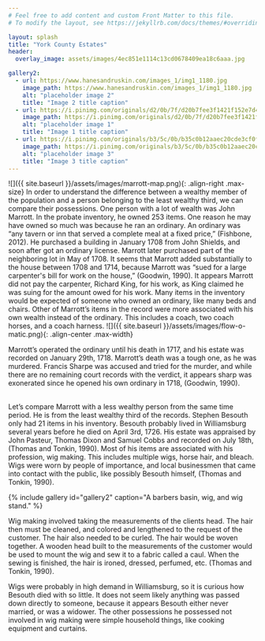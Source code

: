 ```yaml
---
# Feel free to add content and custom Front Matter to this file.
# To modify the layout, see https://jekyllrb.com/docs/themes/#overriding-theme-defaults

layout: splash
title: "York County Estates"
header:
  overlay_image: assets/images/4ec851e1114c13cd0678409ea18c6aaa.jpg

gallery2:
  - url: https://www.hanesandruskin.com/images_1/img1_1180.jpg
    image_path: https://www.hanesandruskin.com/images_1/img1_1180.jpg
    alt: "placeholder image 2"
    title: "Image 2 title caption"
  - url: https://i.pinimg.com/originals/d2/0b/7f/d20b7fee3f1421f152e7d48e2b2e5991.jpg
    image_path: https://i.pinimg.com/originals/d2/0b/7f/d20b7fee3f1421f152e7d48e2b2e5991.jpg
    alt: "placeholder image 1"
    title: "Image 1 title caption"
  - url: https://i.pinimg.com/originals/b3/5c/0b/b35c0b12aaec20cde3cf0f539a3ce492.jpg
    image_path: https://i.pinimg.com/originals/b3/5c/0b/b35c0b12aaec20cde3cf0f539a3ce492.jpg
    alt: "placeholder image 3"
    title: "Image 3 title caption"
---
```


![]({{ site.baseurl }}/assets/images/marrott-map.png){: .align-right .max-size}
In order to understand the difference between a wealthy member of the population and a person belonging to the least wealthy third, we can compare their possessions. One person with a lot of wealth was John Marrott. In the probate inventory, he owned 253 items. One reason he may have owned so much was because he ran an ordinary. An ordinary was “any tavern or inn that served a complete meal at a fixed price,” (Fishbone, 2012).  He purchased a building in January 1708 from John Shields, and soon after got an ordinary license. Marrott later purchased part of the neighboring lot in May of 1708. It seems that Marrott added substantially to the house between 1708 and 1714, because Marrott was “sued for a large carpenter's bill for work on the house,” (Goodwin, 1990). It appears Marrott did not pay the carpenter, Richard King, for his work, as King claimed he was suing for the amount owed for his work. Many items in the inventory would be expected of someone who owned an ordinary, like many beds and chairs. Other of Marrott’s items in the record were more associated with his own wealth instead of the ordinary. This includes a coach, two coach horses, and a coach harness.
![]({{ site.baseurl }}/assets/images/flow-o-matic.png){: .align-center .max-width}

Marrott’s operated the ordinary until his death in 1717, and his estate was recorded on January 29th, 1718. Marrott’s death was a tough one, as he was murdered. Francis Sharpe was accused and tried for the murder, and while there are no remaining court records with the verdict, it appears sharp was exonerated since he opened his own ordinary in 1718, (Goodwin, 1990).   
<br />

Let’s compare Marrott with a less wealthy person from the same time period. He is from the least wealthy third of the records. Stephen Besouth only had 21 items in his inventory. Besouth probably lived in Williamsburg several years before he died on April 3rd, 1726. His estate was appraised by John Pasteur, Thomas Dixon and Samuel Cobbs and recorded on July 18th, (Thomas and Tonkin, 1990). Most of his items are associated with his profession, wig making. This includes multiple wigs, horse hair, and bleach. Wigs were worn by people of importance, and local businessmen that came into contact with the public, like possibly Besouth himself, (Thomas and Tonkin, 1990).

{% include gallery id="gallery2" caption="A barbers basin, wig, and wig stand." %}

Wig making involved taking the measurements of the clients head. The hair then must be cleaned, and colored and lengthened to the request of the customer. The hair also needed to be curled. The hair would be woven together. A wooden head built to the measurements of the customer would be used to mount the wig and sew it to a fabric called a caul. When the sewing is finished, the hair is ironed, dressed, perfumed, etc. (Thomas and Tonkin, 1990).

Wigs were probably in high demand in Williamsburg, so it is curious how Besouth died with so little. It does not seem likely anything was passed down directly to someone, because it appears Besouth either never married, or was a widower. The other possessions he possessed not involved in wig making were simple household things, like cooking equipment and curtains.
